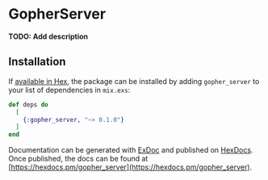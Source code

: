 # GopherServer

**TODO: Add description**

## Installation

If [available in Hex](https://hex.pm/docs/publish), the package can be installed
by adding `gopher_server` to your list of dependencies in `mix.exs`:

```elixir
def deps do
  [
    {:gopher_server, "~> 0.1.0"}
  ]
end
```

Documentation can be generated with [ExDoc](https://github.com/elixir-lang/ex_doc)
and published on [HexDocs](https://hexdocs.pm). Once published, the docs can
be found at [https://hexdocs.pm/gopher_server](https://hexdocs.pm/gopher_server).

